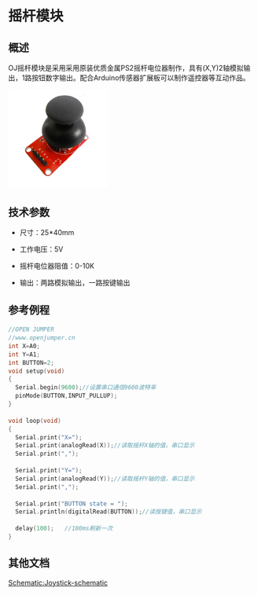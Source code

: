 # 摇杆模块
## 概述

OJ摇杆模块是采用采用原装优质金属PS2摇杆电位器制作，具有(X,Y)2轴模拟输出，1路按钮数字输出。配合Arduino传感器扩展板可以制作遥控器等互动作品。

<img src="../img/OJXM28/01.jpg" width=40% />

## 技术参数

+ 尺寸：25*40mm

+ 工作电压：5V

+ 摇杆电位器阻值：0-10K

+ 输出：两路模拟输出，一路按键输出

## 参考例程
```C++
//OPEN JUMPER
//www.openjumper.cn
int X=A0;
int Y=A1;
int BUTTON=2;
void setup(void)
{
  Serial.begin(9600);//设置串口通信9600波特率
  pinMode(BUTTON,INPUT_PULLUP);
}

void loop(void)
{
  Serial.print("X=");
  Serial.print(analogRead(X));//读取摇杆X轴的值，串口显示
  Serial.print(",");

  Serial.print("Y=");
  Serial.print(analogRead(Y));//读取摇杆Y轴的值，串口显示
  Serial.print(",");

  Serial.print("BUTTON state = ");
  Serial.println(digitalRead(BUTTON));//读按键值，串口显示

  delay(100);   //100ms刷新一次
}
```
## 其他文档

[Schematic:Joystick-schematic](http://www.openjumper.cn/wp-content/uploads/2012/12/Joystick-schematic.pdf)
